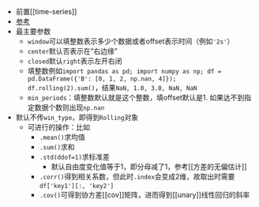 - 前置[[time-series]]
- [参考](https://pandas.pydata.org/docs/reference/api/pandas.DataFrame.rolling.html)
- 最主要参数
  - `window`可以填整数表示多少个数据或者offset表示时间（例如`'2s'`）
  - `center`默认否表示在“右边缘”
  - `closed`默认`right`表示左开右闭
  - 填整数例如`import pandas as pd; import numpy as np; df = pd.DataFrame({'B': [0, 1, 2, np.nan, 4]}); df.rolling(2).sum()`，结果`NaN, 1.0, 3.0, NaN, NaN`
  - `min_periods`：填整数默认就是这个整数，填offset默认是1. 如果达不到指定数据个数则出现`np.nan`
- 默认不传`win_type`，即得到`Rolling`对象
  - 可进行的操作：比如
    - `.mean()`求均值
    - `.sum()`求和
    - `.std(ddof=1)`求标准差
      - 默认自由度变化值等于1，即分母减了1，参考[[方差的无偏估计]]
    - `.corr()`得到相关系数，但此时`.index`会变成2维，故取出时需要`df['key1'][:, 'key2']`
    - `.cov()`可得到协方差[[cov]]矩阵，进而得到[[unary]]线性回归的斜率